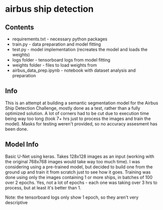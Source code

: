 # airbus ship detection

## Contents

* requirements.txt - necessary python packages
* train.py - data preparation and model fitting
* test.py - model implementation (recreates the model and loads the weights)
* logs folder - tensorboard logs from model fitting
* weights folder - files to load weights from
* airbus_data_prep.ipynb - notebook with dataset analysis and preparation

## Info

This is an attempt at building a semantic segmentation model for the Airbus Ship Detection Challenge, mostly done as a test, rather than a fully optimized solution. A lot of corners had to be cut due to execution time being way too long (took 7+ hrs just to process the images and train the model).
Masks for testing weren't provided, so no accuracy assesment has been done.

## Model Info

Basic U-Net using keras. Takes 128x128 images as an input (working with the original 768x768 images would take way too much time). I was considering using a pre-trained model, but decided to build one from the ground up and train it from scratch just to see how it goes. Training was done using only the images containing 1 or more ships, in batches of 100 over 2 epochs. Yes, not a lot of epochs - each one was taking over 3 hrs to process, but at least it's better than 1.

Note: the tensorboard logs only show 1 epoch, so they aren't very descriptive